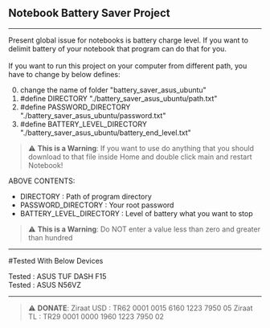 ## Notebook Battery Saver Project
------------------------------------------------------------------------------------------------------------------------------------------------
Present global issue for notebooks is battery charge level. If you want to delimit battery of your notebook that program can do that for you.
<br />
</a>
<br />
</a>
If you want to run this project on your computer from different path, you have to change by below defines:
<br />
</a>

0) change the name of folder "battery_saver_asus_ubuntu"
1) #define DIRECTORY "./battery_saver_asus_ubuntu/path.txt"
2) #define PASSWORD_DIRECTORY "./battery_saver_asus_ubuntu/password.txt"
3) #define BATTERY_LEVEL_DIRECTORY "./battery_saver_asus_ubuntu/battery_end_level.txt"

> :warning: **This is a Warning**: If you want to use do anything that you should download to that file inside Home and double click main and restart Notebook!

ABOVE CONTENTS:
- DIRECTORY : Path of program directory
- PASSWORD_DIRECTORY : Your root password
- BATTERY_LEVEL_DIRECTORY : Level of battery what you want to stop
> :warning: **This is a Warning**: Do NOT enter a value less than zero and greater than hundred

------------------------------------------------------------------------------------------------------------------------------------------------
#Tested With Below Devices

Tested : ASUS TUF DASH F15
<br />
</a>
Tested : ASUS N56VZ

--------------------------------------------------------------------------------------------------------------------------------------------------
> :warning: **DONATE**: Ziraat USD : TR62 0001 0015 6160 1223 7950 05
>                       Ziraat TL  : TR29 0001 0000 1960 1223 7950 02
